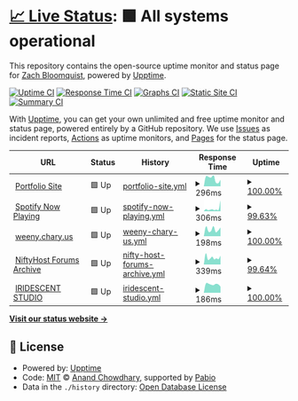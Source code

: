# [📈 Live Status](https://status.bloomqu.ist): <!--live status--> **🟩 All systems operational**

This repository contains the open-source uptime monitor and status page for [Zach Bloomquist](https://zach.bloomqu.ist), powered by [Upptime](https://github.com/upptime/upptime).

[![Uptime CI](https://github.com/flotwig/status.bloomqu.ist/workflows/Uptime%20CI/badge.svg)](https://github.com/flotwig/status.bloomqu.ist/actions?query=workflow%3A%22Uptime+CI%22)
[![Response Time CI](https://github.com/flotwig/status.bloomqu.ist/workflows/Response%20Time%20CI/badge.svg)](https://github.com/flotwig/status.bloomqu.ist/actions?query=workflow%3A%22Response+Time+CI%22)
[![Graphs CI](https://github.com/flotwig/status.bloomqu.ist/workflows/Graphs%20CI/badge.svg)](https://github.com/flotwig/status.bloomqu.ist/actions?query=workflow%3A%22Graphs+CI%22)
[![Static Site CI](https://github.com/flotwig/status.bloomqu.ist/workflows/Static%20Site%20CI/badge.svg)](https://github.com/flotwig/status.bloomqu.ist/actions?query=workflow%3A%22Static+Site+CI%22)
[![Summary CI](https://github.com/flotwig/status.bloomqu.ist/workflows/Summary%20CI/badge.svg)](https://github.com/flotwig/status.bloomqu.ist/actions?query=workflow%3A%22Summary+CI%22)

With [Upptime](https://upptime.js.org), you can get your own unlimited and free uptime monitor and status page, powered entirely by a GitHub repository. We use [Issues](https://github.com/flotwig/status.bloomqu.ist/issues) as incident reports, [Actions](https://github.com/flotwig/status.bloomqu.ist/actions) as uptime monitors, and [Pages](https://status.bloomqu.ist) for the status page.

<!--start: status pages-->
<!-- This summary is generated by Upptime (https://github.com/upptime/upptime) -->
<!-- Do not edit this manually, your changes will be overwritten -->
<!-- prettier-ignore -->
| URL | Status | History | Response Time | Uptime |
| --- | ------ | ------- | ------------- | ------ |
| <img alt="" src="https://icons.duckduckgo.com/ip3/zach.bloomqu.ist.ico" height="13"> [Portfolio Site](https://zach.bloomqu.ist) | 🟩 Up | [portfolio-site.yml](https://github.com/flotwig/status.bloomqu.ist/commits/HEAD/history/portfolio-site.yml) | <details><summary><img alt="Response time graph" src="./graphs/portfolio-site/response-time-week.png" height="20"> 296ms</summary><br><a href="https://status.bloomqu.ist/history/portfolio-site"><img alt="Response time 320" src="https://img.shields.io/endpoint?url=https%3A%2F%2Fraw.githubusercontent.com%2Fflotwig%2Fstatus.bloomqu.ist%2FHEAD%2Fapi%2Fportfolio-site%2Fresponse-time.json"></a><br><a href="https://status.bloomqu.ist/history/portfolio-site"><img alt="24-hour response time 380" src="https://img.shields.io/endpoint?url=https%3A%2F%2Fraw.githubusercontent.com%2Fflotwig%2Fstatus.bloomqu.ist%2FHEAD%2Fapi%2Fportfolio-site%2Fresponse-time-day.json"></a><br><a href="https://status.bloomqu.ist/history/portfolio-site"><img alt="7-day response time 296" src="https://img.shields.io/endpoint?url=https%3A%2F%2Fraw.githubusercontent.com%2Fflotwig%2Fstatus.bloomqu.ist%2FHEAD%2Fapi%2Fportfolio-site%2Fresponse-time-week.json"></a><br><a href="https://status.bloomqu.ist/history/portfolio-site"><img alt="30-day response time 320" src="https://img.shields.io/endpoint?url=https%3A%2F%2Fraw.githubusercontent.com%2Fflotwig%2Fstatus.bloomqu.ist%2FHEAD%2Fapi%2Fportfolio-site%2Fresponse-time-month.json"></a><br><a href="https://status.bloomqu.ist/history/portfolio-site"><img alt="1-year response time 320" src="https://img.shields.io/endpoint?url=https%3A%2F%2Fraw.githubusercontent.com%2Fflotwig%2Fstatus.bloomqu.ist%2FHEAD%2Fapi%2Fportfolio-site%2Fresponse-time-year.json"></a></details> | <details><summary><a href="https://status.bloomqu.ist/history/portfolio-site">100.00%</a></summary><a href="https://status.bloomqu.ist/history/portfolio-site"><img alt="All-time uptime 100.00%" src="https://img.shields.io/endpoint?url=https%3A%2F%2Fraw.githubusercontent.com%2Fflotwig%2Fstatus.bloomqu.ist%2FHEAD%2Fapi%2Fportfolio-site%2Fuptime.json"></a><br><a href="https://status.bloomqu.ist/history/portfolio-site"><img alt="24-hour uptime 100.00%" src="https://img.shields.io/endpoint?url=https%3A%2F%2Fraw.githubusercontent.com%2Fflotwig%2Fstatus.bloomqu.ist%2FHEAD%2Fapi%2Fportfolio-site%2Fuptime-day.json"></a><br><a href="https://status.bloomqu.ist/history/portfolio-site"><img alt="7-day uptime 100.00%" src="https://img.shields.io/endpoint?url=https%3A%2F%2Fraw.githubusercontent.com%2Fflotwig%2Fstatus.bloomqu.ist%2FHEAD%2Fapi%2Fportfolio-site%2Fuptime-week.json"></a><br><a href="https://status.bloomqu.ist/history/portfolio-site"><img alt="30-day uptime 100.00%" src="https://img.shields.io/endpoint?url=https%3A%2F%2Fraw.githubusercontent.com%2Fflotwig%2Fstatus.bloomqu.ist%2FHEAD%2Fapi%2Fportfolio-site%2Fuptime-month.json"></a><br><a href="https://status.bloomqu.ist/history/portfolio-site"><img alt="1-year uptime 100.00%" src="https://img.shields.io/endpoint?url=https%3A%2F%2Fraw.githubusercontent.com%2Fflotwig%2Fstatus.bloomqu.ist%2FHEAD%2Fapi%2Fportfolio-site%2Fuptime-year.json"></a></details>
| <img alt="" src="https://icons.duckduckgo.com/ip3/np.chary.us.ico" height="13"> [Spotify Now Playing](https://np.chary.us) | 🟩 Up | [spotify-now-playing.yml](https://github.com/flotwig/status.bloomqu.ist/commits/HEAD/history/spotify-now-playing.yml) | <details><summary><img alt="Response time graph" src="./graphs/spotify-now-playing/response-time-week.png" height="20"> 306ms</summary><br><a href="https://status.bloomqu.ist/history/spotify-now-playing"><img alt="Response time 232" src="https://img.shields.io/endpoint?url=https%3A%2F%2Fraw.githubusercontent.com%2Fflotwig%2Fstatus.bloomqu.ist%2FHEAD%2Fapi%2Fspotify-now-playing%2Fresponse-time.json"></a><br><a href="https://status.bloomqu.ist/history/spotify-now-playing"><img alt="24-hour response time 143" src="https://img.shields.io/endpoint?url=https%3A%2F%2Fraw.githubusercontent.com%2Fflotwig%2Fstatus.bloomqu.ist%2FHEAD%2Fapi%2Fspotify-now-playing%2Fresponse-time-day.json"></a><br><a href="https://status.bloomqu.ist/history/spotify-now-playing"><img alt="7-day response time 306" src="https://img.shields.io/endpoint?url=https%3A%2F%2Fraw.githubusercontent.com%2Fflotwig%2Fstatus.bloomqu.ist%2FHEAD%2Fapi%2Fspotify-now-playing%2Fresponse-time-week.json"></a><br><a href="https://status.bloomqu.ist/history/spotify-now-playing"><img alt="30-day response time 232" src="https://img.shields.io/endpoint?url=https%3A%2F%2Fraw.githubusercontent.com%2Fflotwig%2Fstatus.bloomqu.ist%2FHEAD%2Fapi%2Fspotify-now-playing%2Fresponse-time-month.json"></a><br><a href="https://status.bloomqu.ist/history/spotify-now-playing"><img alt="1-year response time 232" src="https://img.shields.io/endpoint?url=https%3A%2F%2Fraw.githubusercontent.com%2Fflotwig%2Fstatus.bloomqu.ist%2FHEAD%2Fapi%2Fspotify-now-playing%2Fresponse-time-year.json"></a></details> | <details><summary><a href="https://status.bloomqu.ist/history/spotify-now-playing">99.63%</a></summary><a href="https://status.bloomqu.ist/history/spotify-now-playing"><img alt="All-time uptime 99.88%" src="https://img.shields.io/endpoint?url=https%3A%2F%2Fraw.githubusercontent.com%2Fflotwig%2Fstatus.bloomqu.ist%2FHEAD%2Fapi%2Fspotify-now-playing%2Fuptime.json"></a><br><a href="https://status.bloomqu.ist/history/spotify-now-playing"><img alt="24-hour uptime 100.00%" src="https://img.shields.io/endpoint?url=https%3A%2F%2Fraw.githubusercontent.com%2Fflotwig%2Fstatus.bloomqu.ist%2FHEAD%2Fapi%2Fspotify-now-playing%2Fuptime-day.json"></a><br><a href="https://status.bloomqu.ist/history/spotify-now-playing"><img alt="7-day uptime 99.63%" src="https://img.shields.io/endpoint?url=https%3A%2F%2Fraw.githubusercontent.com%2Fflotwig%2Fstatus.bloomqu.ist%2FHEAD%2Fapi%2Fspotify-now-playing%2Fuptime-week.json"></a><br><a href="https://status.bloomqu.ist/history/spotify-now-playing"><img alt="30-day uptime 99.88%" src="https://img.shields.io/endpoint?url=https%3A%2F%2Fraw.githubusercontent.com%2Fflotwig%2Fstatus.bloomqu.ist%2FHEAD%2Fapi%2Fspotify-now-playing%2Fuptime-month.json"></a><br><a href="https://status.bloomqu.ist/history/spotify-now-playing"><img alt="1-year uptime 99.88%" src="https://img.shields.io/endpoint?url=https%3A%2F%2Fraw.githubusercontent.com%2Fflotwig%2Fstatus.bloomqu.ist%2FHEAD%2Fapi%2Fspotify-now-playing%2Fuptime-year.json"></a></details>
| <img alt="" src="https://icons.duckduckgo.com/ip3/weeny.chary.us.ico" height="13"> [weeny.chary.us](https://weeny.chary.us) | 🟩 Up | [weeny-chary-us.yml](https://github.com/flotwig/status.bloomqu.ist/commits/HEAD/history/weeny-chary-us.yml) | <details><summary><img alt="Response time graph" src="./graphs/weeny-chary-us/response-time-week.png" height="20"> 198ms</summary><br><a href="https://status.bloomqu.ist/history/weeny-chary-us"><img alt="Response time 167" src="https://img.shields.io/endpoint?url=https%3A%2F%2Fraw.githubusercontent.com%2Fflotwig%2Fstatus.bloomqu.ist%2FHEAD%2Fapi%2Fweeny-chary-us%2Fresponse-time.json"></a><br><a href="https://status.bloomqu.ist/history/weeny-chary-us"><img alt="24-hour response time 384" src="https://img.shields.io/endpoint?url=https%3A%2F%2Fraw.githubusercontent.com%2Fflotwig%2Fstatus.bloomqu.ist%2FHEAD%2Fapi%2Fweeny-chary-us%2Fresponse-time-day.json"></a><br><a href="https://status.bloomqu.ist/history/weeny-chary-us"><img alt="7-day response time 198" src="https://img.shields.io/endpoint?url=https%3A%2F%2Fraw.githubusercontent.com%2Fflotwig%2Fstatus.bloomqu.ist%2FHEAD%2Fapi%2Fweeny-chary-us%2Fresponse-time-week.json"></a><br><a href="https://status.bloomqu.ist/history/weeny-chary-us"><img alt="30-day response time 167" src="https://img.shields.io/endpoint?url=https%3A%2F%2Fraw.githubusercontent.com%2Fflotwig%2Fstatus.bloomqu.ist%2FHEAD%2Fapi%2Fweeny-chary-us%2Fresponse-time-month.json"></a><br><a href="https://status.bloomqu.ist/history/weeny-chary-us"><img alt="1-year response time 167" src="https://img.shields.io/endpoint?url=https%3A%2F%2Fraw.githubusercontent.com%2Fflotwig%2Fstatus.bloomqu.ist%2FHEAD%2Fapi%2Fweeny-chary-us%2Fresponse-time-year.json"></a></details> | <details><summary><a href="https://status.bloomqu.ist/history/weeny-chary-us">100.00%</a></summary><a href="https://status.bloomqu.ist/history/weeny-chary-us"><img alt="All-time uptime 100.00%" src="https://img.shields.io/endpoint?url=https%3A%2F%2Fraw.githubusercontent.com%2Fflotwig%2Fstatus.bloomqu.ist%2FHEAD%2Fapi%2Fweeny-chary-us%2Fuptime.json"></a><br><a href="https://status.bloomqu.ist/history/weeny-chary-us"><img alt="24-hour uptime 100.00%" src="https://img.shields.io/endpoint?url=https%3A%2F%2Fraw.githubusercontent.com%2Fflotwig%2Fstatus.bloomqu.ist%2FHEAD%2Fapi%2Fweeny-chary-us%2Fuptime-day.json"></a><br><a href="https://status.bloomqu.ist/history/weeny-chary-us"><img alt="7-day uptime 100.00%" src="https://img.shields.io/endpoint?url=https%3A%2F%2Fraw.githubusercontent.com%2Fflotwig%2Fstatus.bloomqu.ist%2FHEAD%2Fapi%2Fweeny-chary-us%2Fuptime-week.json"></a><br><a href="https://status.bloomqu.ist/history/weeny-chary-us"><img alt="30-day uptime 100.00%" src="https://img.shields.io/endpoint?url=https%3A%2F%2Fraw.githubusercontent.com%2Fflotwig%2Fstatus.bloomqu.ist%2FHEAD%2Fapi%2Fweeny-chary-us%2Fuptime-month.json"></a><br><a href="https://status.bloomqu.ist/history/weeny-chary-us"><img alt="1-year uptime 100.00%" src="https://img.shields.io/endpoint?url=https%3A%2F%2Fraw.githubusercontent.com%2Fflotwig%2Fstatus.bloomqu.ist%2FHEAD%2Fapi%2Fweeny-chary-us%2Fuptime-year.json"></a></details>
| <img alt="" src="https://icons.duckduckgo.com/ip3/niftyhost.chary.us.ico" height="13"> [NiftyHost Forums Archive](https://niftyhost.chary.us/support) | 🟩 Up | [nifty-host-forums-archive.yml](https://github.com/flotwig/status.bloomqu.ist/commits/HEAD/history/nifty-host-forums-archive.yml) | <details><summary><img alt="Response time graph" src="./graphs/nifty-host-forums-archive/response-time-week.png" height="20"> 339ms</summary><br><a href="https://status.bloomqu.ist/history/nifty-host-forums-archive"><img alt="Response time 346" src="https://img.shields.io/endpoint?url=https%3A%2F%2Fraw.githubusercontent.com%2Fflotwig%2Fstatus.bloomqu.ist%2FHEAD%2Fapi%2Fnifty-host-forums-archive%2Fresponse-time.json"></a><br><a href="https://status.bloomqu.ist/history/nifty-host-forums-archive"><img alt="24-hour response time 382" src="https://img.shields.io/endpoint?url=https%3A%2F%2Fraw.githubusercontent.com%2Fflotwig%2Fstatus.bloomqu.ist%2FHEAD%2Fapi%2Fnifty-host-forums-archive%2Fresponse-time-day.json"></a><br><a href="https://status.bloomqu.ist/history/nifty-host-forums-archive"><img alt="7-day response time 339" src="https://img.shields.io/endpoint?url=https%3A%2F%2Fraw.githubusercontent.com%2Fflotwig%2Fstatus.bloomqu.ist%2FHEAD%2Fapi%2Fnifty-host-forums-archive%2Fresponse-time-week.json"></a><br><a href="https://status.bloomqu.ist/history/nifty-host-forums-archive"><img alt="30-day response time 346" src="https://img.shields.io/endpoint?url=https%3A%2F%2Fraw.githubusercontent.com%2Fflotwig%2Fstatus.bloomqu.ist%2FHEAD%2Fapi%2Fnifty-host-forums-archive%2Fresponse-time-month.json"></a><br><a href="https://status.bloomqu.ist/history/nifty-host-forums-archive"><img alt="1-year response time 346" src="https://img.shields.io/endpoint?url=https%3A%2F%2Fraw.githubusercontent.com%2Fflotwig%2Fstatus.bloomqu.ist%2FHEAD%2Fapi%2Fnifty-host-forums-archive%2Fresponse-time-year.json"></a></details> | <details><summary><a href="https://status.bloomqu.ist/history/nifty-host-forums-archive">99.64%</a></summary><a href="https://status.bloomqu.ist/history/nifty-host-forums-archive"><img alt="All-time uptime 99.89%" src="https://img.shields.io/endpoint?url=https%3A%2F%2Fraw.githubusercontent.com%2Fflotwig%2Fstatus.bloomqu.ist%2FHEAD%2Fapi%2Fnifty-host-forums-archive%2Fuptime.json"></a><br><a href="https://status.bloomqu.ist/history/nifty-host-forums-archive"><img alt="24-hour uptime 100.00%" src="https://img.shields.io/endpoint?url=https%3A%2F%2Fraw.githubusercontent.com%2Fflotwig%2Fstatus.bloomqu.ist%2FHEAD%2Fapi%2Fnifty-host-forums-archive%2Fuptime-day.json"></a><br><a href="https://status.bloomqu.ist/history/nifty-host-forums-archive"><img alt="7-day uptime 99.64%" src="https://img.shields.io/endpoint?url=https%3A%2F%2Fraw.githubusercontent.com%2Fflotwig%2Fstatus.bloomqu.ist%2FHEAD%2Fapi%2Fnifty-host-forums-archive%2Fuptime-week.json"></a><br><a href="https://status.bloomqu.ist/history/nifty-host-forums-archive"><img alt="30-day uptime 99.89%" src="https://img.shields.io/endpoint?url=https%3A%2F%2Fraw.githubusercontent.com%2Fflotwig%2Fstatus.bloomqu.ist%2FHEAD%2Fapi%2Fnifty-host-forums-archive%2Fuptime-month.json"></a><br><a href="https://status.bloomqu.ist/history/nifty-host-forums-archive"><img alt="1-year uptime 99.89%" src="https://img.shields.io/endpoint?url=https%3A%2F%2Fraw.githubusercontent.com%2Fflotwig%2Fstatus.bloomqu.ist%2FHEAD%2Fapi%2Fnifty-host-forums-archive%2Fuptime-year.json"></a></details>
| <img alt="" src="https://icons.duckduckgo.com/ip3/iridescentstudio.io.ico" height="13"> [IRIDESCENT STUDIO](https://iridescentstudio.io) | 🟩 Up | [iridescent-studio.yml](https://github.com/flotwig/status.bloomqu.ist/commits/HEAD/history/iridescent-studio.yml) | <details><summary><img alt="Response time graph" src="./graphs/iridescent-studio/response-time-week.png" height="20"> 186ms</summary><br><a href="https://status.bloomqu.ist/history/iridescent-studio"><img alt="Response time 273" src="https://img.shields.io/endpoint?url=https%3A%2F%2Fraw.githubusercontent.com%2Fflotwig%2Fstatus.bloomqu.ist%2FHEAD%2Fapi%2Firidescent-studio%2Fresponse-time.json"></a><br><a href="https://status.bloomqu.ist/history/iridescent-studio"><img alt="24-hour response time 235" src="https://img.shields.io/endpoint?url=https%3A%2F%2Fraw.githubusercontent.com%2Fflotwig%2Fstatus.bloomqu.ist%2FHEAD%2Fapi%2Firidescent-studio%2Fresponse-time-day.json"></a><br><a href="https://status.bloomqu.ist/history/iridescent-studio"><img alt="7-day response time 186" src="https://img.shields.io/endpoint?url=https%3A%2F%2Fraw.githubusercontent.com%2Fflotwig%2Fstatus.bloomqu.ist%2FHEAD%2Fapi%2Firidescent-studio%2Fresponse-time-week.json"></a><br><a href="https://status.bloomqu.ist/history/iridescent-studio"><img alt="30-day response time 273" src="https://img.shields.io/endpoint?url=https%3A%2F%2Fraw.githubusercontent.com%2Fflotwig%2Fstatus.bloomqu.ist%2FHEAD%2Fapi%2Firidescent-studio%2Fresponse-time-month.json"></a><br><a href="https://status.bloomqu.ist/history/iridescent-studio"><img alt="1-year response time 273" src="https://img.shields.io/endpoint?url=https%3A%2F%2Fraw.githubusercontent.com%2Fflotwig%2Fstatus.bloomqu.ist%2FHEAD%2Fapi%2Firidescent-studio%2Fresponse-time-year.json"></a></details> | <details><summary><a href="https://status.bloomqu.ist/history/iridescent-studio">100.00%</a></summary><a href="https://status.bloomqu.ist/history/iridescent-studio"><img alt="All-time uptime 100.00%" src="https://img.shields.io/endpoint?url=https%3A%2F%2Fraw.githubusercontent.com%2Fflotwig%2Fstatus.bloomqu.ist%2FHEAD%2Fapi%2Firidescent-studio%2Fuptime.json"></a><br><a href="https://status.bloomqu.ist/history/iridescent-studio"><img alt="24-hour uptime 100.00%" src="https://img.shields.io/endpoint?url=https%3A%2F%2Fraw.githubusercontent.com%2Fflotwig%2Fstatus.bloomqu.ist%2FHEAD%2Fapi%2Firidescent-studio%2Fuptime-day.json"></a><br><a href="https://status.bloomqu.ist/history/iridescent-studio"><img alt="7-day uptime 100.00%" src="https://img.shields.io/endpoint?url=https%3A%2F%2Fraw.githubusercontent.com%2Fflotwig%2Fstatus.bloomqu.ist%2FHEAD%2Fapi%2Firidescent-studio%2Fuptime-week.json"></a><br><a href="https://status.bloomqu.ist/history/iridescent-studio"><img alt="30-day uptime 100.00%" src="https://img.shields.io/endpoint?url=https%3A%2F%2Fraw.githubusercontent.com%2Fflotwig%2Fstatus.bloomqu.ist%2FHEAD%2Fapi%2Firidescent-studio%2Fuptime-month.json"></a><br><a href="https://status.bloomqu.ist/history/iridescent-studio"><img alt="1-year uptime 100.00%" src="https://img.shields.io/endpoint?url=https%3A%2F%2Fraw.githubusercontent.com%2Fflotwig%2Fstatus.bloomqu.ist%2FHEAD%2Fapi%2Firidescent-studio%2Fuptime-year.json"></a></details>

<!--end: status pages-->

[**Visit our status website →**](https://status.bloomqu.ist)

## 📄 License

- Powered by: [Upptime](https://github.com/upptime/upptime)
- Code: [MIT](./LICENSE) © [Anand Chowdhary](https://anandchowdhary.com), supported by [Pabio](https://pabio.com)
- Data in the `./history` directory: [Open Database License](https://opendatacommons.org/licenses/odbl/1-0/)
